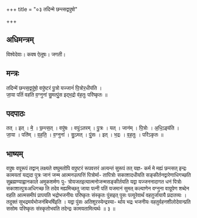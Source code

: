 +++
title = "०३ तदिन्मे छन्त्सद्वपुषो"

+++
## अधिमन्त्रम्
विश्वेदेवाः। कवष ऐलूषः। जगती।

## मन्त्रः
तदिन्मे॑ छन्त्स॒द्वपु॑षो॒ वपु॑ष्टरं पु॒त्रो यज्जानं॑ पि॒त्रोर॒धीय॑ति ।  
जा॒या पतिं॑ वहति व॒ग्नुना॑ सु॒मत्पुं॒स इद्भ॒द्रो व॑ह॒तुः परि॑ष्कृतः ॥

## पदपाठः
तत् । इत् । मे॒ । छ॒न्त्स॒त् । वपु॑षः । वपुः॑ऽतरम् । पु॒त्रः । यत् । जान॑म् । पि॒त्रोः । अ॒धि॒ऽइय॑ति ।  
जा॒या । पति॑म् । व॒ह॒ति॒ । व॒ग्नुना॑ । सु॒ऽमत् । पुं॒सः । इत् । भ॒द्रः । व॒ह॒तुः । परि॑ऽकृतः ॥

## भाष्यम्
वपुषः वपूरूपं तद्वान् लक्ष्यते वष्पुमतोपि वपुष्टरं रूपवत्तरं अत्यन्तं सुरूपं तत् यज्ञ- कर्म मे मह्यं छन्त्सत् इन्द्रः कामयतां यद्यदा पुत्रः जानं जन्म आत्मनउत्पत्तिं पित्रोर्मा- तापित्रोः सकाशादधीयति सङ्कीर्तनद्वारेणाधिगच्छति सुब्रह्मण्याह्वानकाले अमुकशर्मणः पु- त्रोयजतइत्यात्मनोजन्मसङ्कीर्तयति यद्वा यज्जननादागत धनं पित्रोः सकाशात्पुत्रःअधिगच्छ ति तदेव मह्यमिच्छतु जाया पत्नी पतिं यजमानं सुमत् कल्याणेन वग्नुना वाग्रूपेण शब्देन वहति आत्मसमीपं प्रापयति भद्रोभजनीयः परिष्कृतः संस्कृतः पुंसइत् पुसः पत्युरेवार्थं वहतुर्जायायै प्रदातव्यः । तदुक्तं सुभद्रमर्यभोजनंबिभर्षिइति । यद्वा पुंसः अतिशूरस्येन्द्रस्या- र्थाय भद्रः भजनीयः वहतुर्वहनशीलोदेवान्प्रति ससोमः परिष्कृतः संस्कृतोभवति तदेन्द्रः कामयतामित्यर्थः ॥ ३ ॥